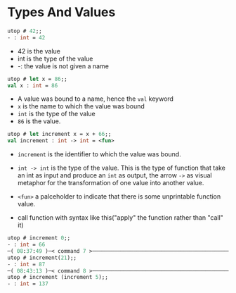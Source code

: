 
# Types And Values

```ocaml
utop # 42;;
- : int = 42

```

* 42 is the value
* int is the type of the value
* -: the value is not given a name

```ocaml
utop # let x = 86;;
val x : int = 86

```

* A value was bound to a name, hence the `val` keyword
* `x` is the name to which the value was bound
* `int` is the type of the value
* `86` is the value.

```ocaml
utop # let increment x = x + 66;;
val increment : int -> int = <fun>

```
* `increment` is the identifier to which the value was bound.
* `int -> int` is the type of the value. This is the type of function that take an int as input and produce an `int` as output, the arrow `->` as visual metaphor for the transformation of one value into another value.
* `<fun>` a palceholder to indicate that there is some unprintable function value.

* call function with syntax like this("apply" the function rather than "call" it)

```ocaml
utop # increment 0;;
- : int = 66
─( 08:37:49 )─< command 7 >────────────────────────────────────────────────────────{ counter: 0 }─
utop # increment(21);;
- : int = 87
─( 08:43:13 )─< command 8 >────────────────────────────────────────────────────────{ counter: 0 }─
utop # increment (increment 5);;
- : int = 137

```

